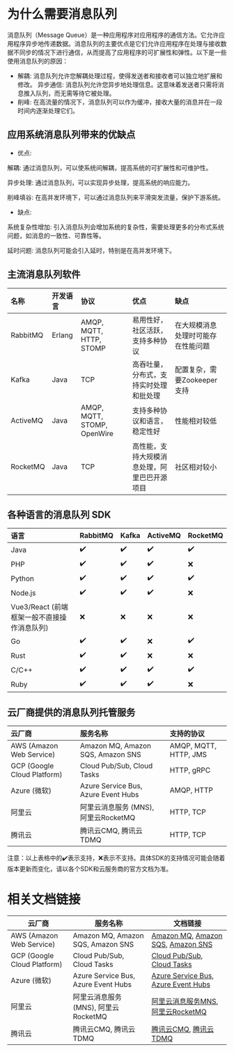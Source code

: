 # 为什么需要消息队列

消息队列（Message Queue）是一种应用程序对应用程序的通信方法。它允许应用程序异步地传递数据。消息队列的主要优点是它们允许应用程序在处理与接收数据不同步的情况下进行通信，从而提高了应用程序的可扩展性和弹性。以下是一些使用消息队列的原因：

- 解耦: 消息队列允许您解耦处理过程，使得发送者和接收者可以独立地扩展和修改。
异步通信: 消息队列允许您异步地处理信息。这意味着发送者只需将消息推入队列，而无需等待它被处理。
- 削峰: 在高流量的情况下，消息队列可以作为缓冲，接收大量的消息并在一段时间内逐渐处理它们。

## 应用系统消息队列带来的优缺点

- 优点:

解耦: 通过消息队列，可以使系统间解耦，提高系统的可扩展性和可维护性。

异步处理: 通过消息队列，可以实现异步处理，提高系统的响应能力。

削峰填谷: 在高并发环境下，可以通过消息队列来平滑突发流量，保护下游系统。

- 缺点:

系统复杂性增加: 引入消息队列会增加系统的复杂性，需要处理更多的分布式系统问题，如消息的一致性、可靠性等。

延时问题: 消息队列可能会引入延时，特别是在高并发环境下。

## 主流消息队列软件

| 名称     | 开发语言 | 协议                        | 优点                             | 缺点                     |
|:----|:----|:----|:----|:----|
| RabbitMQ | Erlang   | AMQP, MQTT, HTTP, STOMP     | 易用性好，社区活跃，支持多种协议 | 在大规模消息处理时可能存在性能问题 |
| Kafka    | Java     | TCP                         | 高吞吐量，分布式，支持实时处理和批处理 | 配置复杂，需要Zookeeper支持 |
| ActiveMQ | Java     | AMQP, MQTT, STOMP, OpenWire | 支持多种协议和语言，稳定性好     | 性能相对较低             |
| RocketMQ | Java     | TCP                         | 高性能，支持大规模消息处理，阿里巴巴开源项目 | 社区相对较小 |


## 各种语言的消息队列 SDK

| 语言 | RabbitMQ | Kafka | ActiveMQ | RocketMQ |
|:----|:----|:----|:----|:----|
| Java | ✔️       | ✔️    | ✔️       | ✔️       |
| PHP  | ✔️       | ✔️    | ✔️       | ❌       |
| Python | ✔️     | ✔️    | ✔️       | ✔️       |
| Node.js | ✔️    | ✔️    | ✔️       | ❌       |
| Vue3/React (前端框架一般不直接操作消息队列) | ❌ | ❌ | ❌ | ❌ |
| Go   | ✔️       | ✔️    | ❌       | ✔️       |
| Rust | ✔️       | ✔️    | ❌       | ❌       |
| C/C++ | ✔️       | ✔️    | ✔️       | ✔️       |
| Ruby | ✔️       | ✔️    | ✔️       | ❌       |


## 云厂商提供的消息队列托管服务

| 云厂商 | 服务名称 | 支持的协议 |
|:----|:----|:----|
| AWS (Amazon Web Service) | Amazon MQ, Amazon SQS, Amazon SNS | AMQP, MQTT, HTTP, JMS |
| GCP (Google Cloud Platform) | Cloud Pub/Sub, Cloud Tasks | HTTP, gRPC |
| Azure (微软) | Azure Service Bus, Azure Event Hubs | AMQP, HTTP |
| 阿里云 | 阿里云消息服务 (MNS), 阿里云RocketMQ | HTTP, TCP |
| 腾讯云 | 腾讯云CMQ, 腾讯云TDMQ | HTTP, TCP |


注意：以上表格中的✔️表示支持，❌表示不支持。具体SDK的支持情况可能会随着版本更新而变化，请以各个SDK和云服务商的官方文档为准。

# 相关文档链接

| 云厂商 | 服务名称 | 文档链接 |
| ------ | -------- | -------- |
| AWS (Amazon Web Service) | Amazon MQ, Amazon SQS, Amazon SNS | [Amazon MQ](https://aws.amazon.com/mq/), [Amazon SQS](https://aws.amazon.com/sqs/), [Amazon SNS](https://aws.amazon.com/sns/) |
| GCP (Google Cloud Platform) | Cloud Pub/Sub, Cloud Tasks | [Cloud Pub/Sub](https://cloud.google.com/pubsub/docs), [Cloud Tasks](https://cloud.google.com/tasks/docs) |
| Azure (微软) | Azure Service Bus, Azure Event Hubs | [Azure Service Bus](https://azure.microsoft.com/en-us/services/service-bus/), [Azure Event Hubs](https://azure.microsoft.com/en-us/services/event-hubs/) |
| 阿里云 | 阿里云消息服务 (MNS), 阿里云RocketMQ | [阿里云消息服务MNS](https://help.aliyun.com/product/27412.html), [阿里云RocketMQ](https://help.aliyun.com/product/29530.html) |
| 腾讯云 | 腾讯云CMQ, 腾讯云TDMQ | [腾讯云CMQ](https://cloud.tencent.com/product/cmq), [腾讯云TDMQ](https://cloud.tencent.com/product/tdmq) |
